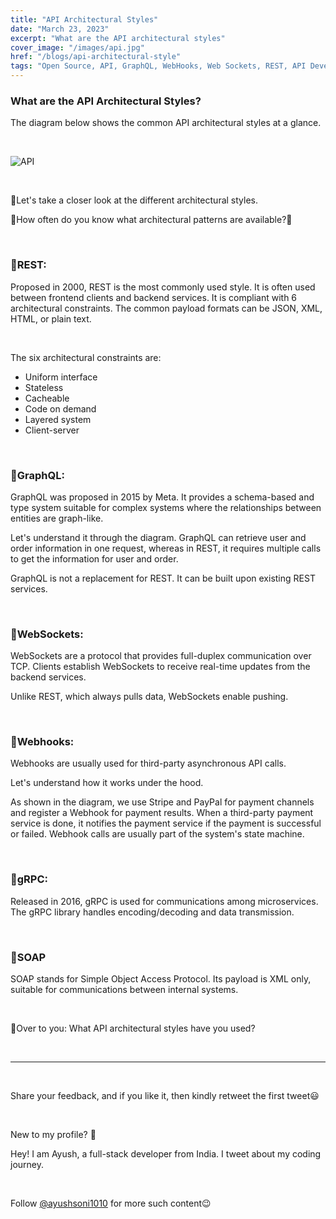 ```yaml
---
title: "API Architectural Styles"
date: "March 23, 2023"
excerpt: "What are the API architectural styles"
cover_image: "/images/api.jpg"
href: "/blogs/api-architectural-style"
tags: "Open Source, API, GraphQL, WebHooks, Web Sockets, REST, API Development, Protocol, JavaScript, gRPC"
---
```


### **What are the API Architectural Styles?**

The diagram below shows the common API architectural styles at a glance.

&nbsp;
&nbsp;
&nbsp;

![API](https://dev-to-uploads.s3.amazonaws.com/uploads/articles/rd23r5sx2n3btuoefx32.png)

&nbsp;

🚀Let's take a closer look at the different architectural styles.

🤔How often do you know what architectural patterns are available?👀

&nbsp;
&nbsp;

### 🚀**REST:**

Proposed in 2000, REST is the most commonly used style. It is often used between frontend clients and backend services. It is compliant with 6 architectural constraints. The common payload formats can be JSON, XML, HTML, or plain text.

&nbsp;

The six architectural constraints are:

- Uniform interface
- Stateless
- Cacheable
- Code on demand
- Layered system
- Client-server

&nbsp;
&nbsp;

### 🚀**GraphQL:**

GraphQL was proposed in 2015 by Meta. It provides a schema-based and type system suitable for complex systems where the relationships between entities are graph-like.

Let's understand it through the diagram. GraphQL can retrieve user and order information in one request, whereas in REST, it requires multiple calls to get the information for user and order.

GraphQL is not a replacement for REST. It can be built upon existing REST services.

&nbsp;
&nbsp;

### 🚀**WebSockets:**

WebSockets are a protocol that provides full-duplex communication over TCP. Clients establish WebSockets to receive real-time updates from the backend services.

Unlike REST, which always pulls data, WebSockets enable pushing.

&nbsp;
&nbsp;

### 🚀**Webhooks:**

Webhooks are usually used for third-party asynchronous API calls.

Let's understand how it works under the hood.

As shown in the diagram, we use Stripe and PayPal for payment channels and register a Webhook for payment results. When a third-party payment service is done, it notifies the payment service if the payment is successful or failed. Webhook calls are usually part of the system's state machine.

&nbsp;
&nbsp;

### 🚀**gRPC:**

Released in 2016, gRPC is used for communications among microservices. The gRPC library handles encoding/decoding and data transmission.

&nbsp;
&nbsp;

### 🚀**SOAP**

SOAP stands for Simple Object Access Protocol. Its payload is XML only, suitable for communications between internal systems.

&nbsp;

🤔Over to you: What API architectural styles have you used?

&nbsp;

---

&nbsp;

Share your feedback, and if you like it, then kindly retweet the first tweet😃

&nbsp;

New to my profile? 🎉

Hey! I am Ayush, a full-stack developer from India. I tweet about my coding journey.

&nbsp;

Follow [@ayushsoni1010](https://twitter.com/ayushsoni1010) for more such content😉
